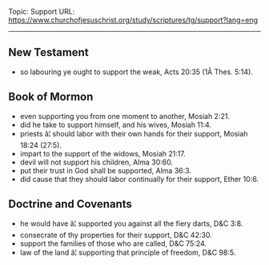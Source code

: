 Topic: Support
URL: https://www.churchofjesuschrist.org/study/scriptures/tg/support?lang=eng

---

## New Testament

- so labouring ye ought to support the weak, Acts 20:35 (1Â Thes. 5:14).

## Book of Mormon

- even supporting you from one moment to another, Mosiah 2:21.
- did he take to support himself, and his wives, Mosiah 11:4.
- priests â¦ should labor with their own hands for their support, Mosiah 18:24 (27:5).
- impart to the support of the widows, Mosiah 21:17.
- devil will not support his children, Alma 30:60.
- put their trust in God shall be supported, Alma 36:3.
- did cause that they should labor continually for their support, Ether 10:6.

## Doctrine and Covenants

- he would have â¦ supported you against all the fiery darts, D&C 3:8.
- consecrate of thy properties for their support, D&C 42:30.
- support the families of those who are called, D&C 75:24.
- law of the land â¦ supporting that principle of freedom, D&C 98:5.

